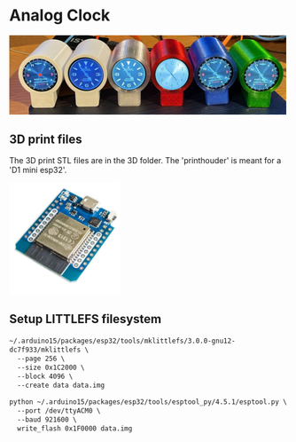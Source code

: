 # Analog Clock

<img src="https://raw.githubusercontent.com/MilovdZee/Analog_Clock-esp32/main/images/clocks.jpg" width=500/>

## 3D print files

The 3D print STL files are in the 3D folder. The 'printhouder' is meant for a 'D1 mini esp32'.

<img src="https://raw.githubusercontent.com/MilovdZee/Analog_Clock-esp32/main/images/d1-mini-esp32.jpg" width=200/>

## Setup LITTLEFS filesystem

```
~/.arduino15/packages/esp32/tools/mklittlefs/3.0.0-gnu12-dc7f933/mklittlefs \
  --page 256 \
  --size 0x1C2000 \
  --block 4096 \
  --create data data.img
```

```
python ~/.arduino15/packages/esp32/tools/esptool_py/4.5.1/esptool.py \
  --port /dev/ttyACM0 \
  --baud 921600 \
  write_flash 0x1F0000 data.img
```
